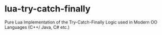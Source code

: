 # lua-try-catch-finally
Pure Lua Implementation of the Try-Catch-Finally Logic used in Modern OO Languages (C++/ Java, C# etc.)
